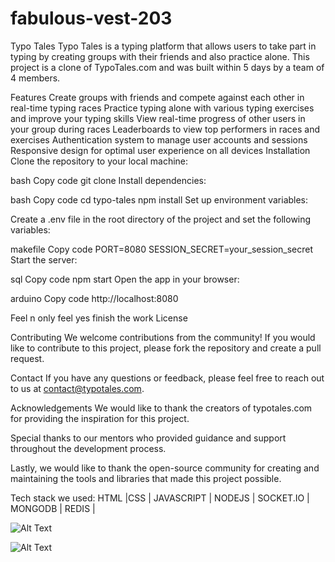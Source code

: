 # fabulous-vest-203

Typo Tales
Typo Tales is a typing platform that allows users to take part in typing by creating groups with their friends and also practice alone. This project is a clone of TypoTales.com and was built within 5 days by a team of 4 members.

Features
Create groups with friends and compete against each other in real-time typing races
Practice typing alone with various typing exercises and improve your typing skills
View real-time progress of other users in your group during races
Leaderboards to view top performers in races and exercises
Authentication system to manage user accounts and sessions
Responsive design for optimal user experience on all devices
Installation
Clone the repository to your local machine:

bash
Copy code
git clone 
Install dependencies:

bash
Copy code
cd typo-tales
npm install
Set up environment variables:

Create a .env file in the root directory of the project and set the following variables:

makefile
Copy code
PORT=8080
SESSION_SECRET=your_session_secret
Start the server:

sql
Copy code
npm start
Open the app in your browser:

arduino
Copy code
http://localhost:8080



Feel n only feel
yes finish the work
License


Contributing
We welcome contributions from the community! If you would like to contribute to this project, please fork the repository and create a pull request.

Contact
If you have any questions or feedback, please feel free to reach out to us at contact@typotales.com.

Acknowledgements
We would like to thank the creators of typotales.com for providing the inspiration for this project.

Special thanks to our mentors who provided guidance and support throughout the development process.

Lastly, we would like to thank the open-source community for creating and maintaining the tools and libraries that made this project possible.


Tech stack we used:
HTML |CSS | JAVASCRIPT | NODEJS | SOCKET.IO | MONGODB | REDIS | 

![Alt Text](https://drive.google.com/uc?id=1ZtfKh-L35Fu_LN_eQczkWd5NqhZHaJn7)



![Alt Text](https://drive.google.com/uc?id=1sAZmwTICWri0ROw0aTNmvCPzqc9TSJyB)


